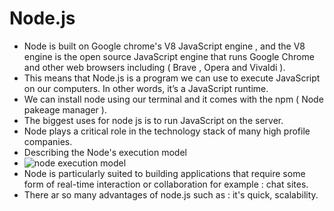 # Node.js
* Node is built on Google chrome's V8 JavaScript engine , and the V8 engine is the open source JavaScript engine that runs Google Chrome and other web browsers including ( Brave , Opera and Vivaldi ).
* This means that Node.js is a program we can use to execute JavaScript on our computers. In other words, it’s a JavaScript runtime.
* We can install node using our terminal and it comes with the npm ( Node pakeage manager ).
* The biggest uses for node js is to run JavaScript on the server.
* Node plays a critical role in the technology stack of many high profile companies.
* Describing the Node's execution model
* ![node execution model](https://uploads.sitepoint.com/wp-content/uploads/2012/10/1516152673node_event_loop.png)
* Node is particularly suited to building applications that require some form of real-time interaction or collaboration for example : chat sites.
* There ar so many advantages of node.js such as : it's quick, scalability.